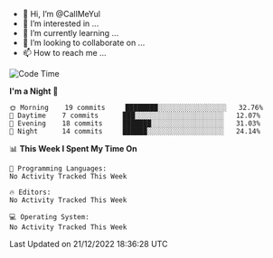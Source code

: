 - 👋 Hi, I’m @CallMeYul
- 👀 I’m interested in ...
- 🌱 I’m currently learning ...
- 💞️ I’m looking to collaborate on ...
- 📫 How to reach me ...

<!---
CallMeYul/CallMeYul is a ✨ special ✨ repository because its `README.md` (this file) appears on your GitHub profile.
You can click the Preview link to take a look at your changes.
--->

<!--START_SECTION:waka-->
![Code Time](http://img.shields.io/badge/Code%20Time-43%20hrs%207%20mins-blue)

**I'm a Night 🦉** 

```text
🌞 Morning    19 commits     ████████░░░░░░░░░░░░░░░░░   32.76% 
🌆 Daytime    7 commits      ███░░░░░░░░░░░░░░░░░░░░░░   12.07% 
🌃 Evening    18 commits     ███████░░░░░░░░░░░░░░░░░░   31.03% 
🌙 Night      14 commits     ██████░░░░░░░░░░░░░░░░░░░   24.14%

```


📊 **This Week I Spent My Time On** 

```text
💬 Programming Languages: 
No Activity Tracked This Week

🔥 Editors: 
No Activity Tracked This Week

💻 Operating System: 
No Activity Tracked This Week

```


 Last Updated on 21/12/2022 18:36:28 UTC
<!--END_SECTION:waka-->
